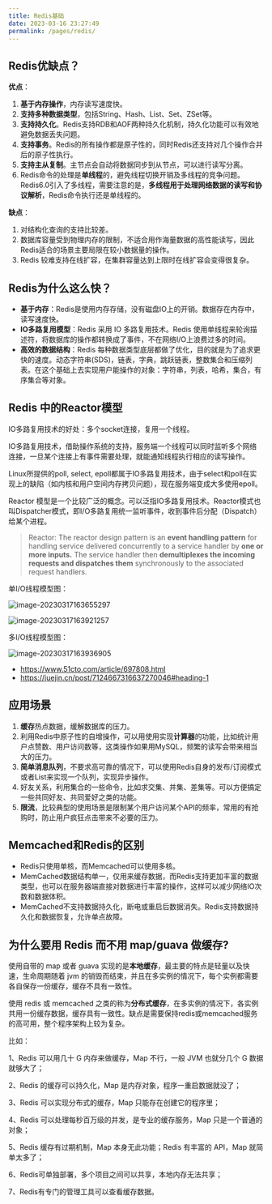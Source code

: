 ```yaml
---
title: Redis基础
date: 2023-03-16 23:27:49
permalink: /pages/redis/
---
```




## Redis优缺点？

**优点**：

1. **基于内存操作**，内存读写速度快。
2. **支持多种数据类型**，包括String、Hash、List、Set、ZSet等。
3. **支持持久化**。Redis支持RDB和AOF两种持久化机制，持久化功能可以有效地避免数据丢失问题。
4. **支持事务**。Redis的所有操作都是原子性的，同时Redis还支持对几个操作合并后的原子性执行。
5. **支持主从复制**。主节点会自动将数据同步到从节点，可以进行读写分离。
6. Redis命令的处理是**单线程**的，避免线程切换开销及多线程的竞争问题。Redis6.0引入了多线程，需要注意的是，**多线程用于处理网络数据的读写和协议解析**，Redis命令执行还是单线程的。

**缺点**：

1. 对结构化查询的支持比较差。
2. 数据库容量受到物理内存的限制，不适合用作海量数据的高性能读写，因此Redis适合的场景主要局限在较小数据量的操作。
3. Redis 较难支持在线扩容，在集群容量达到上限时在线扩容会变得很复杂。

## Redis为什么这么快？

- **基于内存**：Redis是使用内存存储，没有磁盘IO上的开销。数据存在内存中，读写速度快。
- **IO多路复用模型**：Redis 采用 IO 多路复用技术。Redis 使用单线程来轮询描述符，将数据库的操作都转换成了事件，不在网络I/O上浪费过多的时间。
- **高效的数据结构**：Redis 每种数据类型底层都做了优化，目的就是为了追求更快的速度。动态字符串(SDS)，链表，字典，跳跃链表，整数集合和压缩列表。在这个基础上去实现用户能操作的对象：字符串，列表，哈希，集合，有序集合等对象。

## Redis 中的Reactor模型

IO多路复用技术的好处：多个socket连接，复用一个线程。

IO多路复用技术，借助操作系统的支持，服务端一个线程可以同时监听多个网络连接，一旦某个连接上有事件需要处理，就能通知线程执行相应的读写操作。

Linux所提供的poll, select, epoll都属于IO多路复用技术，由于select和poll在实现上的缺陷（如内核和用户空间内存拷贝问题），现在服务端变成大多使用epoll。

Reactor 模型是一个比较广泛的概念。可以泛指IO多路复用技术。Reactor模式也叫Dispatcher模式，即I/O多路复用统一监听事件，收到事件后分配（Dispatch）给某个进程。

> Reactor: The reactor design pattern is an **event handling pattern** for handling service delivered concurrently to a service handler by **one or more inputs.** The service handler then **demultiplexes the incoming requests and dispatches them** synchronously to the associated request handlers.

单I/O线程模型图：

![image-20230317163655297](https://p.ipic.vip/r0szuu.png)

![image-20230317163921257](https://p.ipic.vip/l7gj3j.png)

多I/O线程模型图：

![image-20230317163936905](https://p.ipic.vip/1gf9sw.png)

- https://www.51cto.com/article/697808.html
- https://juejin.cn/post/7124667316637270046#heading-1

## 应用场景

1. **缓存**热点数据，缓解数据库的压力。
2. 利用Redis中原子性的自增操作，可以用使用实现**计算器**的功能，比如统计用户点赞数、用户访问数等，这类操作如果用MySQL，频繁的读写会带来相当大的压力。
3. **简单消息队列**，不要求高可靠的情况下，可以使用Redis自身的发布/订阅模式或者List来实现一个队列，实现异步操作。
4. 好友关系，利用集合的一些命令，比如求交集、并集、差集等。可以方便搞定一些共同好友、共同爱好之类的功能。
5. **限流**，比较典型的使用场景是限制某个用户访问某个API的频率，常用的有抢购时，防止用户疯狂点击带来不必要的压力。

## Memcached和Redis的区别

- Redis只使用单核，而Memcached可以使用多核。
- MemCached数据结构单一，仅用来缓存数据，而Redis支持更加丰富的数据类型，也可以在服务器端直接对数据进行丰富的操作，这样可以减少网络IO次数和数据体积。
- MemCached不支持数据持久化，断电或重启后数据消失。Redis支持数据持久化和数据恢复，允许单点故障。 

## 为什么要用 Redis 而不用 map/guava 做缓存?

使用自带的 map 或者 guava 实现的是**本地缓存**，最主要的特点是轻量以及快速，生命周期随着 jvm 的销毁而结束，并且在多实例的情况下，每个实例都需要各自保存一份缓存，缓存不具有一致性。

使用 redis 或 memcached 之类的称为**分布式缓存**，在多实例的情况下，各实例共用一份缓存数据，缓存具有一致性。缺点是需要保持redis或memcached服务的高可用，整个程序架构上较为复杂。

比如：

1、Redis 可以用几十 G 内存来做缓存，Map 不行，一般 JVM 也就分几个 G 数据就够大了；

2、Redis 的缓存可以持久化，Map 是内存对象，程序一重启数据就没了；

3、Redis 可以实现分布式的缓存，Map 只能存在创建它的程序里；

4、Redis 可以处理每秒百万级的并发，是专业的缓存服务，Map 只是一个普通的对象；

5、Redis 缓存有过期机制，Map 本身无此功能；Redis 有丰富的 API，Map 就简单太多了；

6、Redis可单独部署，多个项目之间可以共享，本地内存无法共享；

7、Redis有专门的管理工具可以查看缓存数据。



